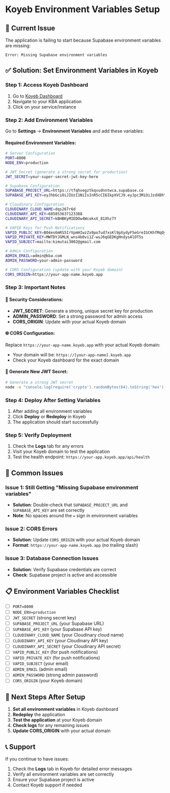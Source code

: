 # Koyeb Environment Variables Setup

## 🚨 Current Issue
The application is failing to start because Supabase environment variables are missing:
```
Error: Missing Supabase environment variables
```

## ✅ Solution: Set Environment Variables in Koyeb

### Step 1: Access Koyeb Dashboard
1. Go to [Koyeb Dashboard](https://app.koyeb.com)
2. Navigate to your KBA application
3. Click on your service/instance

### Step 2: Add Environment Variables
Go to **Settings** → **Environment Variables** and add these variables:

#### Required Environment Variables:

```bash
# Server Configuration
PORT=8000
NODE_ENV=production

# JWT Secret (generate a strong secret for production)
JWT_SECRET=your-super-secret-jwt-key-here

# Supabase Configuration
SUPABASE_PROJECT_URL=https://tfqhvegztkqvudnntwca.supabase.co
SUPABASE_API_KEY=eyJhbGciOiJIUzI1NiIsInR5cCI6IkpXVCJ9.eyJpc3MiOiJzdXBhYmFzZSIsInJlZiI6InRmcWh2ZWd6dGtxdnVkbm50d2NhIiwicm9sZSI6ImFub24iLCJpYXQiOjE3NjE1NTcyNjEsImV4cCI6MjA3NzEzMzI2MX0.0sfpFaIE-7cnDQ654hf5n7zpBmijF4LNgIarK8rkPZ0

# Cloudinary Configuration
CLOUDINARY_CLOUD_NAME=dqs267r6d
CLOUDINARY_API_KEY=685853637123388
CLOUDINARY_API_SECRET=kBHBKyMIEDOw4WcokxX_81Xhz7Y

# VAPID Keys for Push Notifications
VAPID_PUBLIC_KEY=BO4es6mRS5IrVpmHIwzZx9po7ud7xsKl9pXydyF5eGreIGCKhfMqQypuZD_XVM6X6oFB07Uia8W2Yy2yg5zIS30
VAPID_PRIVATE_KEY=MWTDYJGMLN_wns4b0vi1Z-wuJ6qGEDKgHndysAlOT5s
VAPID_SUBJECT=mailto:kimutai3002@gmail.com

# Admin Configuration
ADMIN_EMAIL=admin@kba.com
ADMIN_PASSWORD=your-admin-password

# CORS Configuration (update with your Koyeb domain)
CORS_ORIGIN=https://your-app-name.koyeb.app
```

### Step 3: Important Notes

#### 🔐 Security Considerations:
- **JWT_SECRET**: Generate a strong, unique secret key for production
- **ADMIN_PASSWORD**: Set a strong password for admin access
- **CORS_ORIGIN**: Update with your actual Koyeb domain

#### 🌐 CORS Configuration:
Replace `https://your-app-name.koyeb.app` with your actual Koyeb domain:
- Your domain will be: `https://[your-app-name].koyeb.app`
- Check your Koyeb dashboard for the exact domain

#### 🔑 Generate New JWT Secret:
```bash
# Generate a strong JWT secret
node -e "console.log(require('crypto').randomBytes(64).toString('hex'))"
```

### Step 4: Deploy After Setting Variables
1. After adding all environment variables
2. Click **Deploy** or **Redeploy** in Koyeb
3. The application should start successfully

### Step 5: Verify Deployment
1. Check the **Logs** tab for any errors
2. Visit your Koyeb domain to test the application
3. Test the health endpoint: `https://your-app.koyeb.app/api/health`

## 🚨 Common Issues

### Issue 1: Still Getting "Missing Supabase environment variables"
- **Solution**: Double-check that `SUPABASE_PROJECT_URL` and `SUPABASE_API_KEY` are set correctly
- **Note**: No spaces around the `=` sign in environment variables

### Issue 2: CORS Errors
- **Solution**: Update `CORS_ORIGIN` with your actual Koyeb domain
- **Format**: `https://your-app-name.koyeb.app` (no trailing slash)

### Issue 3: Database Connection Issues
- **Solution**: Verify Supabase credentials are correct
- **Check**: Supabase project is active and accessible

## 📋 Environment Variables Checklist

- [ ] `PORT=8000`
- [ ] `NODE_ENV=production`
- [ ] `JWT_SECRET` (strong secret key)
- [ ] `SUPABASE_PROJECT_URL` (your Supabase URL)
- [ ] `SUPABASE_API_KEY` (your Supabase API key)
- [ ] `CLOUDINARY_CLOUD_NAME` (your Cloudinary cloud name)
- [ ] `CLOUDINARY_API_KEY` (your Cloudinary API key)
- [ ] `CLOUDINARY_API_SECRET` (your Cloudinary API secret)
- [ ] `VAPID_PUBLIC_KEY` (for push notifications)
- [ ] `VAPID_PRIVATE_KEY` (for push notifications)
- [ ] `VAPID_SUBJECT` (your email)
- [ ] `ADMIN_EMAIL` (admin email)
- [ ] `ADMIN_PASSWORD` (strong admin password)
- [ ] `CORS_ORIGIN` (your Koyeb domain)

## 🎯 Next Steps After Setup

1. **Set all environment variables** in Koyeb dashboard
2. **Redeploy** the application
3. **Test the application** at your Koyeb domain
4. **Check logs** for any remaining issues
5. **Update CORS_ORIGIN** with your actual domain

## 📞 Support

If you continue to have issues:
1. Check the **Logs** tab in Koyeb for detailed error messages
2. Verify all environment variables are set correctly
3. Ensure your Supabase project is active
4. Contact Koyeb support if needed
